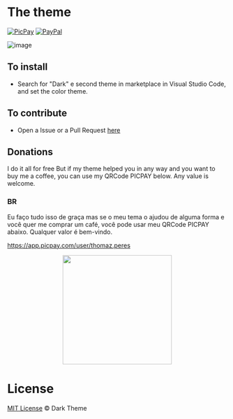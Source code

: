 # The theme
[![PicPay](https://img.shields.io/static/v1?style=for-the-badge&message=PicPay&color=222222&logo=PicPay&logoColor=21C25E&label=)](https://app.picpay.com/user/thomaz.peres) 
[![PayPal](https://img.shields.io/static/v1?style=for-the-badge&message=PayPal&color=00457C&logo=PayPal&logoColor=FFFFFF&label=)](https://www.paypal.com/donate?business=Q9PD9VE85M9HW&currency_code=BRL)

![image](https://user-images.githubusercontent.com/58439854/90839292-86a1b700-e32d-11ea-893b-20472372466b.png)

## To install

- Search for "Dark" e second theme in marketplace in Visual Studio Code, and set the color theme.

## To contribute 

- Open a Issue or a Pull Request [here](https://github.com/Thomaz-Peres/Theme)

## Donations

I do it all for free
But if my theme helped you in any way and you want to buy me a coffee, you can use my QRCode PICPAY below. Any value is welcome.

### **BR**
Eu faço tudo isso de graça mas se o meu tema o ajudou de alguma forma e você quer me comprar um café, você pode usar meu QRCode PICPAY abaixo. Qualquer valor é bem-vindo.

https://app.picpay.com/user/thomaz.peres
<div style="text-align: center;">

 <img src="https://user-images.githubusercontent.com/58439854/104861724-c0dca800-590f-11eb-866e-2cb4e6fdadad.png" width="250">
</div>

# License
[MIT License](https://github.com/Thomaz-Peres/Theme/blob/HEAD/LICENSE) © Dark Theme

